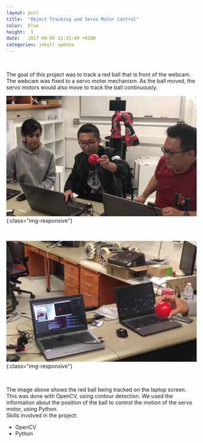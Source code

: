 ```yaml
---
layout: post
title:  "Object Tracking and Servo Motor Control"
color:  blue
height:  1
date:   2017-09-05 11:31:49 +0200
categories: jekyll update
---
```


<br>

The goal of this project was to track a red ball that is front of the webcam. The webcam was fixed to a servo motor mechanism. As the ball moved, the servo motors would also move to track the ball continuously.
<br>

![hackathon1](/assets/hackathon1.jpg){:class="img-responsive"}

<br> 

![hackathon2](/assets/hackathon2.jpg){:class="img-responsive"}

<br>

The image above shows the red ball being tracked on the laptop screen. This was done with OpenCV, using contour detection. We used the information about the position of the ball to control the motion of the servo motor, using Python. 
<br>
Skills involved in the project:
<ul>
      <li> OpenCV </li>
      <li> Python </li>
    </ul>
<br>


